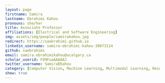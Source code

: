 ```yaml
---
layout: page
firstname: Samira
lastname: Ebrahimi Kahou
pronouns: she/her
title: Associate Professor
affiliations: [Electrical and Software Engineering]
img: assets/img/people/samirakahou.jpg
redirect: https://saebrahimi.github.io
linkedin_username: samira-ebrahimi-kahou-30073114
github: saebrahimi
email: samira.ebrahimikahou@ucalgary.ca
scholar_userid: F99FuaAAAAAJ
twitter_username: SamiraEKahou
category: [Computer Vision, Machine Learning, Multimodal Learning, Reinforcement Learning]
show: true
---
```

